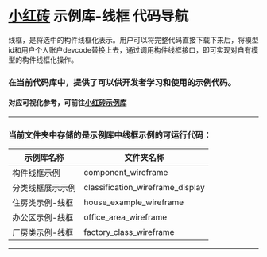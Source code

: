 # [小红砖](www.bos.xyz) 示例库-线框 代码导航


线框，是将选中的构件线框化表示。用户可以将完整代码直接下载下来后，将模型id和用户个人账户devcode替换上去，通过调用构件线框接口，即可实现对自有模型的构件线框化操作。

### 在当前代码库中，提供了可以供开发者学习和使用的示例代码。

#### 对应可视化参考，可前往[小红砖示例库](https://www.bos.xyz/examples/)

---

### 当前文件夹中存储的是示例库中线框示例的可运行代码：

示例库名称 | 文件夹名称 
------------ | ------------- 
构件线框示例 | component_wireframe
分类线框展示示例 | classification_wireframe_display
住房类示例-线框 | house_example_wireframe
办公区示例-线框 | office_area_wireframe
厂房类示例-线框 | factory_class_wireframe

---

